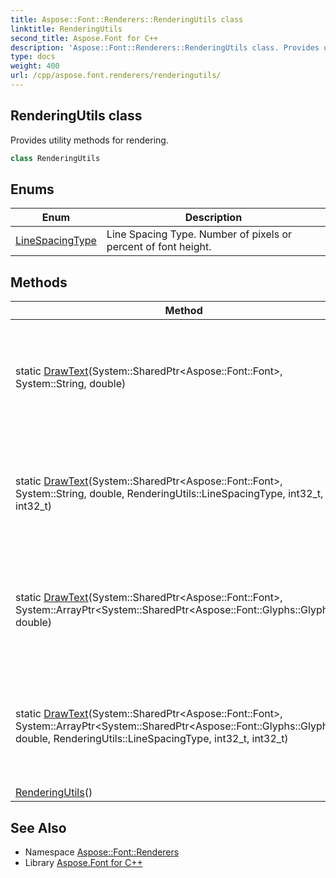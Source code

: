 ```yaml
---
title: Aspose::Font::Renderers::RenderingUtils class
linktitle: RenderingUtils
second_title: Aspose.Font for C++
description: 'Aspose::Font::Renderers::RenderingUtils class. Provides utility methods for rendering in C++.'
type: docs
weight: 400
url: /cpp/aspose.font.renderers/renderingutils/
---
```

## RenderingUtils class


Provides utility methods for rendering.

```cpp
class RenderingUtils
```

## Enums

| Enum | Description |
| --- | --- |
| [LineSpacingType](./linespacingtype/) | Line Spacing Type. Number of pixels or percent of font height. |
## Methods

| Method | Description |
| --- | --- |
| static [DrawText](./drawtext/)(System::SharedPtr\<Aspose::Font::Font\>, System::String, double) | [Rendering](../../aspose.font.rendering/) text in BitMap. Return result in PNG-format as stream of bytes. |
| static [DrawText](./drawtext/)(System::SharedPtr\<Aspose::Font::Font\>, System::String, double, RenderingUtils::LineSpacingType, int32_t, int32_t) | [Rendering](../../aspose.font.rendering/) text in BitMap. Return result in PNG-format as stream of bytes. |
| static [DrawText](./drawtext/)(System::SharedPtr\<Aspose::Font::Font\>, System::ArrayPtr\<System::SharedPtr\<Aspose::Font::Glyphs::GlyphId\>\>, double) | [Rendering](../../aspose.font.rendering/) text in BitMap. Return result in PNG-format as stream of bytes. |
| static [DrawText](./drawtext/)(System::SharedPtr\<Aspose::Font::Font\>, System::ArrayPtr\<System::SharedPtr\<Aspose::Font::Glyphs::GlyphId\>\>, double, RenderingUtils::LineSpacingType, int32_t, int32_t) | [Rendering](../../aspose.font.rendering/) text in BitMap. Return result in PNG-format as stream of bytes. |
| [RenderingUtils](./renderingutils/)() |  |
## See Also

* Namespace [Aspose::Font::Renderers](../)
* Library [Aspose.Font for C++](../../)
